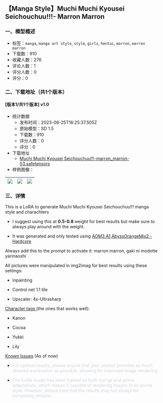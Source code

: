 ## 【Manga Style】Muchi Muchi Kyousei Seichouchuu!!!- Marron Marron
### 一、模型概述

- 标签：`manga`, `manga art style`, `style`, `girls`, `hentai`, `marron`, `marron marron`
- 下载数：910
- 收藏人数：276
- 评论人数：1
- 评分人数：0
- 评分：0

### 二、下载地址（共1个版本）

#### [版本1/共1个版本] v1.0

- 统计数据
  - 发布时间：2023-06-25T16:25:37.505Z
  - 原始模型：SD 1.5
  - 下载数：910
  - 评分人数：0
  - 评分：0
- 下载地址
  - [Muchi Muchi Kyousei Seichouchuu!!!-marron_marron-03.safetensors](https://civitai.com/api/download/models/103891)
- 样例图像：

| <img src="https://image.civitai.com/xG1nkqKTMzGDvpLrqFT7WA/bb0d4bab-69de-459f-8b8f-d498eed8823c/width=450/1286144.jpeg" /> | <img src="https://image.civitai.com/xG1nkqKTMzGDvpLrqFT7WA/de9fa1c6-93b1-4ec5-8526-7aa9c34c0eb2/width=450/1286143.jpeg" /> | <img src="https://image.civitai.com/xG1nkqKTMzGDvpLrqFT7WA/4de302fb-8bef-4891-a12b-89f5ea110f88/width=450/1286145.jpeg" /> |
| ---- | ---- | ---- |


### 三、详情
<p>This is a LoRA to generate Muchi Muchi Kyousei Seichouchuu!!! manga style and charachters</p><ul><li><p>I suggest using this at <strong>0.5-0.8 </strong>weight for best results but make sure to always play around with the weight.</p></li><li><p>It was generated and only tested using <a target="_blank" rel="ugc" href="https://civitai.com/models/9942/abyssorangemix3-aom3">AOM3 A1</a>,<a target="_blank" rel="ugc" href="https://civitai.com/models/91848/AbyssOrangeMix2%20-%20Hardcore">AbyssOrangeMix2 - Hardcore</a></p></li></ul><p>Always add this to the prompt to activate it: marron marron, gaki ni modotte yarinaoshi</p><p></p><p>All pictures were manipulated in img2imag for best results using these settings:</p><ul><li><p>inpainting</p></li><li><p>Control net 1.1 tile</p></li><li><p>Upscaler: 4x-Ultrasharp</p></li></ul><p></p><p><u>Character tags (</u>the ones that works well):</p><ul><li><p>Kanon</p></li><li><p>Cocoa</p></li><li><p>Yukki</p></li><li><p>Lily</p></li></ul><p></p><p></p><p><u>Known Issues</u> (As of now)</p><ul><li><p><span style="color:rgb(209, 213, 219)">For optimal results, please ensure that your prompt provides as much detailed explanation as possible, allowing for improved image rendering.</span></p></li><li><p><span style="color:rgb(209, 213, 219)">The LoRA model has been trained on both manga and anime adaptations, which makes it capable of rendering images in an anime style. However, please note that the results may not always be completely reliable.</span></p></li></ul>